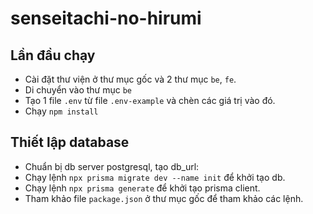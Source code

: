 # senseitachi-no-hirumi

## Lần đầu chạy

- Cài đặt thư viện ở thư mục gốc và 2 thư mục `be`, `fe`.
- Di chuyển vào thư mục `be`
- Tạo 1 file `.env` từ file `.env-example` và chèn các giá trị vào đó.
- Chạy `npm install`


## Thiết lập database
- Chuẩn bị db server postgresql, tạo db_url: 
- Chạy lệnh `npx prisma migrate dev --name init` để khởi tạo db.
- Chạy lệnh `npx prisma generate` để khởi tạo prisma client.
- Tham khảo file `package.json` ở thư mục gốc để tham khảo các lệnh.
